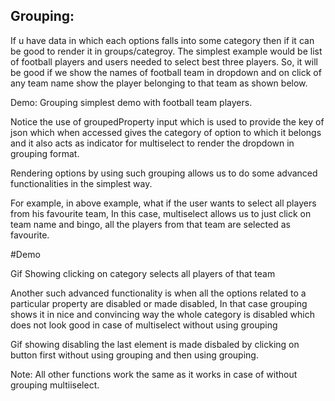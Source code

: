 ## Grouping:

If u have data in which each options falls into some category then if it can be good to render it in groups/categroy. The simplest example would be list of football players and users needed to select best three players. So, it will be good if we show the names of football team in dropdown and on click of any team name show the player belonging to that team as shown below.

Demo: Grouping simplest demo with football team players.

Notice the use of groupedProperty input which is used to provide the key of json which when accessed gives the category of option to which it belongs and it also acts as indicator for multiselect to render the dropdown in grouping format.

Rendering options by using such grouping allows us to do some advanced functionalities in the simplest way.

For example, in above example, what if the user wants to select all players from his favourite team, In this case, multiselect allows us to just click on team name and bingo, all the players from that team are selected as favourite.

#Demo

<ms-grouping></ms-grouping>

<code-tabs>
  <code-pane title="app/grouping.component.ts" path="grouping/src/app/grouping.component.ts"></code-pane>
  <code-pane title="app/grouping.component.html" path="grouping/src/app/grouping.component.html"></code-pane>
</code-tabs>

Gif Showing clicking on category selects all players of that team

Another such advanced functionality is when all the options related to a particular property are disabled or made disabled, In that case grouping shows it in nice and convincing way the whole category is disabled which does not look good in case of multiselect without using grouping

Gif showing disabling the last element is made disbaled by clicking on button first without using grouping and then using grouping.

Note: All other functions work the same as it works in case of without grouping multiiselect.
